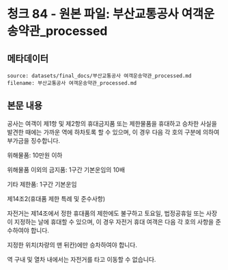 # 청크 84 - 원본 파일: 부산교통공사 여객운송약관_processed

## 메타데이터

```
source: datasets/final_docs/부산교통공사 여객운송약관_processed.md
filename: 부산교통공사 여객운송약관_processed.md
```

## 본문 내용

공사는 여객이 제1항 및 제2항의 휴대금지품 또는 제한물품을 휴대하고 승차한 사실을 발견한 때에는 가까운 역에 하차토록 할 수 있으며, 이 경우 다음 각 호의 구분에 의하여 부가금을 징수합니다.

위해물품: 10만원 이하

위해물품 이외의 금지품: 1구간 기본운임의 10배

기타 제한품: 1구간 기본운임

제14조2(휴대품 제한 특례 및 준수사항)

자전거는 제14조에서 정한 휴대품의 제한에도 불구하고 토요일, 법정공휴일 또는 사장이 지정하는 날에 휴대할 수 있으며, 이 경우 자전거 휴대 여객은 다음 각 호의 사항을 준수하여야 합니다.

지정한 위치(차량의 맨 뒤칸)에만 승차하여야 합니다.

역 구내 및 열차 내에서는 자전거를 타고 이동할 수 없습니다.
